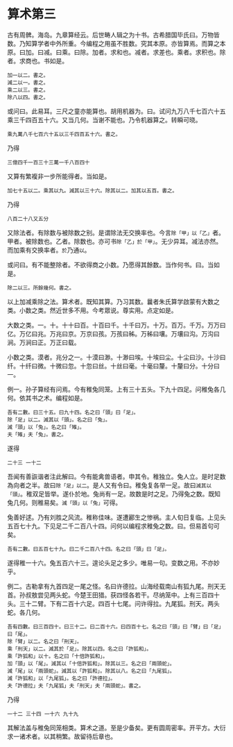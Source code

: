 # 算术第三

古有周髀。海岛。九章算经云。后世畴人辑之为十书。古希腊国毕氏曰。万物皆数。乃知算学者中外所重。今编程之用虽不胜数。究其本原。亦皆算焉。而算之本原。曰加。曰减。曰乘。曰除。加者。求和也。减者。求差也。乘者。求积也。除者。求商也。书如是。

```
加一以二。書之。
減二以一。書之。
乘二以三。書之。
除八以四。書之。
```

或问曰。此易耳。三尺之童亦能算也。胡用机器为。曰。试问九万八千七百六十五乘三千四百五十六。又当几何。当谢不能也。乃令机器算之。转瞬可晓。

```
乘九萬八千七百六十五以三千四百五十六。書之。
```

乃得

```
三億四千一百三十三萬一千八百四十
```

又算有繁複非一步所能得者。当如是。

```
加七十五以二。乘其以九。減其以三十六。除其以二。加其以五百。書之。
```

乃得

```
八百二十八又五分
```

又除法者。有除数与被除数之别。是谓除法无交换率也。今言`除「甲」以「乙」`者。甲者。被除数也。乙者。除数也。亦可书`除「乙」於「甲」`。无少异耳。减法亦然。而加乘有交换率者。`於`乃通`以`。

或问曰。有不能整除者。不欲得商之小数。乃愿得其餘数。当作何书。曰。当如是。

```
除二以三。所餘幾何。書之。
```

以上加减乘除之法。算术者。既知其算。乃习其数。曩者朱氏算学啟蒙有大数之类。小数之类。然近世多不用。今考眾说。尊实用。点定如是。

大数之类。一。十。十十曰百。十百曰千。十千曰万。十万。百万。千万。万万曰亿。万亿曰兆。万兆曰京。万京曰孩。万孩曰秭。万秭曰壤。万壤曰沟。万沟曰涧。万涧曰正。万正曰载。

小数之类。漠者。兆分之一。十漠曰渺。十渺曰埃。十埃曰尘。十尘曰沙。十沙曰纤。十纤曰微。十微曰忽。十忽曰丝。十丝曰毫。十毫曰釐。十釐曰分。十分曰一。

例一。孙子算经有问焉。今有稚兔同笼。上有三十五头。下九十四足。问稚兔各几何。依其书之术。编程如是。

```
吾有二數。曰三十五。曰九十四。名之曰「頭」曰「足」。
除「足」以二。減其以「頭」。名之曰「兔」。
減「頭」以「兔」。名之曰「雉」。
夫「雉」夫「兔」。書之。
```

遂得

```
二十三 一十二
```

吾闻有善詼谐者注此解曰。今有能禽兽语者。申其令。稚独立。兔人立。是时足数為向者之半。故曰`除「足」以二`。是人又有令曰。稚兔复各举一足。故曰`減其以「頭」`。稚双足皆举。遂仆於地。兔尚有一足。故数是时之足。乃得兔之数。既知兔几何。则稚易矣。`減「頭」以「兔」`可得。

兔善好逑。乃有刘胜之风流。稚称佳味。遂遭酈生之惨祸。主人旬日复临。上见头五百七十九。下见足二千二百八十四。问何以编程求稚兔之数。曰。但易首句可矣。

```
吾有二數。曰五百七十九。曰二千二百八十四。名之曰「頭」曰「足」。
```

遂得稚一十六。兔五百六十三。遑论头足之多少。唯易一句。变数之用。不亦妙乎。

例二。古勒拿有九首四足一尾之怪。名曰许德拉。山海经载南山有狐九尾。刑天无首。孙叔敖尝见两头蛇。今楚王田猎。获四怪各若干。尽纳笼中。上有三百四十头。三十二臂。下有二百十六足。四百十七尾。问许得拉。九尾狐。刑天。两头蛇。各几何。

```
吾有四數。曰三百四十。曰三十二。曰二百十六。曰四百十七。名之曰「頭」曰「臂」曰「足」曰「尾」。
除「臂」以二。名之曰「刑天」。
乘「刑天」以二。減其於「足」。除其以四。名之曰「許狐和」。
乘「許狐和」以十。名之曰「十倍許狐和」。
加「頭」以「尾」。減其以「十倍許狐和」。除其以三。名之曰「兩頭蛇」。
減「尾」以「兩頭蛇」。減其以「許狐和」。除其以八。名之曰「九尾狐」。
減「許狐和」以「九尾狐」。名之曰「許德拉」。
夫「許德拉」夫「九尾狐」夫「刑天」夫「兩頭蛇」。書之。
```

乃得

```
一十二 三十四 一十六 九十九
```

其解法盖与稚兔同笼相类。算术之道。至是少备矣。更有圆周密率。开平方。大衍求一诸术者。以其稍繁。故留待后章也。





